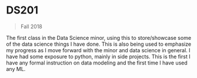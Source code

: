 # DS201 <br>
> Fall 2018 

The first class in the Data Science minor, using this to store/showcase some of the data science things I have done. This is also being used to emphasize my progress as I move forward with the minor and data science in general. I have had some exposure to python, mainly in side projects. This is the first I have any formal instruction on data modeling and the first time I have used any ML. <br> 

